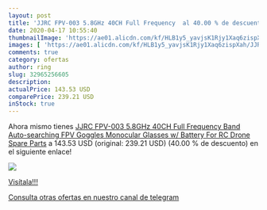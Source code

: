```yaml
---
layout: post
title: 'JJRC FPV-003 5.8GHz 40CH Full Frequency  al 40.00 % de descuento'
date: 2020-04-17 10:55:40
thumbnailImage: 'https://ae01.alicdn.com/kf/HLB1y5_yavjsK1Rjy1Xaq6zispXah/JJRC-FPV-003-5-8GHz-40CH-Full-Frequency-Band-Auto-searching-FPV-Goggles-Monocular-Glasses-w.jpg_350x350._SL200_.jpg'
images: [ 'https://ae01.alicdn.com/kf/HLB1y5_yavjsK1Rjy1Xaq6zispXah/JJRC-FPV-003-5-8GHz-40CH-Full-Frequency-Band-Auto-searching-FPV-Goggles-Monocular-Glasses-w.jpg_350x350._SL200_.jpg' ]
comments: true
category: ofertas
author: ring
slug: 32965256605
description:
actualPrice: 143.53 USD
comparePrice: 239.21 USD
inStock: true
---
```


Ahora mismo tienes [JJRC FPV-003 5.8GHz 40CH Full Frequency Band Auto-searching FPV Goggles Monocular Glasses w/ Battery For RC  Drone Spare Parts](https://www.amazon.com/dp/32965256605/?tag=redken08-20) a 143.53 USD (original: 239.21 USD) (40.00 %  de descuento) en el siguiente enlace!

[![](https://ae01.alicdn.com/kf/HLB1y5_yavjsK1Rjy1Xaq6zispXah/JJRC-FPV-003-5-8GHz-40CH-Full-Frequency-Band-Auto-searching-FPV-Goggles-Monocular-Glasses-w.jpg_350x350._SL200_.jpg)](https://www.amazon.com/dp/32965256605/?tag=redken08-20)

[Visítala!!!](https://www.amazon.com/dp/32965256605/?tag=redken08-20)

[Consulta otras ofertas en nuestro canal de telegram](https://t.me/s/ofertas25)
